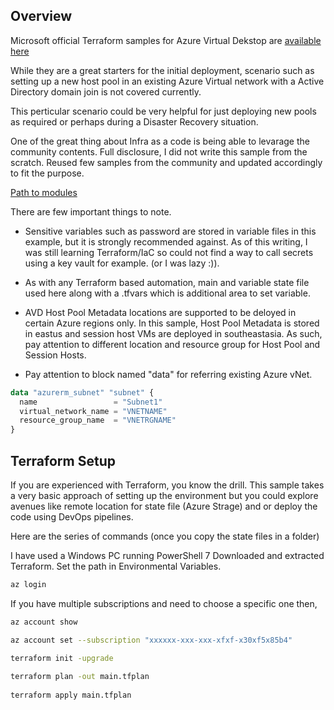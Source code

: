 ## Overview

Microsoft official Terraform samples for Azure Virtual Dekstop are [available here](https://learn.microsoft.com/en-us/azure/developer/terraform/configure-azure-virtual-desktop)

While they are a great starters for the initial deployment, scenario such as setting up a new host pool in an existing Azure Virtual network with a Active Directory domain join is not covered currently. 

This perticular scenario could be very helpful for just deploying new pools as required or perhaps during a Disaster Recovery situation.

One of the great thing about Infra as a code is being able to levarage the community contents. Full disclosure, I did not write this sample from the scratch. Reused few samples from the community and updated accordingly to fit the purpose.

[Path to modules](https://github.com/ravibak/AVD/tree/main/IaC/terraform/ExistingADandVNET)



There are few important things to note.

- Sensitive variables such as password are stored in variable files in this example, but it is strongly recommended against. As of this writing, I was still learning Terraform/IaC so could not find a way to call secrets using a key vault for example. (or I was lazy :)).

- As with any Terraform based automation, main and variable state file used here along with a .tfvars which is additional area to set variable.

- AVD Host Pool Metadata locations are supported to be deloyed in certain Azure regions only. In this sample, Host Pool Metadata is stored in eastus and session host VMs are deployed in southeastasia. As such, pay attention to different location and resource group for Host Pool and Session Hosts.

- Pay attention to block named "data" for referring existing Azure vNet.

```terraform
data "azurerm_subnet" "subnet" {
  name                 = "Subnet1"
  virtual_network_name = "VNETNAME"
  resource_group_name  = "VNETRGNAME"
}
```
## Terraform Setup

If you are experienced with Terraform, you  know the drill.
This sample takes a very basic approach of setting up the environment but you could explore avenues like remote location for state file (Azure Strage) and or deploy the code using DevOps pipelines. 

Here are the series of commands (once you copy the state files in a folder)

I have used a Windows PC running PowerShell 7
Downloaded and extracted Terraform. Set the path in Environmental Variables.

```sh
az login
```

If you have multiple subscriptions and need to choose a specific one then,

```sh
az account show

az account set --subscription "xxxxxx-xxx-xxx-xfxf-x30xf5x85b4"

terraform init -upgrade
 
terraform plan -out main.tfplan
 
terraform apply main.tfplan
```


